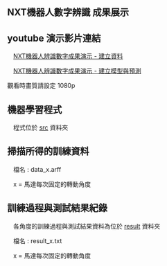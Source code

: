 NXT機器人數字辨識 成果展示
---
## youtube 演示影片連結

　[NXT機器人辨識數字成果演示 - 建立資料](https://youtu.be/Kx0K0d5kgj8)

　[NXT機器人辨識數字成果演示 - 建立模型與預測](https://youtu.be/9psUBdqwJIk)
 
  觀看時畫質請設定 1080p 

## 機器學習程式

　程式位於 [src](/src/) 資料夾

## 掃描所得的訓練資料
　檔名 : data_x.arff

　x = 馬達每次固定的轉動角度

## 訓練過程與測試結果紀錄
　各角度的訓練過程與測試結果資料為位於 [result](/result/) 資料夾

　檔名 : result_x.txt

　x = 馬達每次固定的轉動角度
